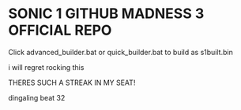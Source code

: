 # SONIC 1 GITHUB MADNESS 3 OFFICIAL REPO

Click advanced_builder.bat or quick_builder.bat to build as s1built.bin

i will regret rocking this

THERES SUCH A STREAK IN MY SEAT!

dingaling beat 32
